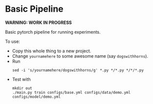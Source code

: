 # Basic Pipeline

**WARNING: WORK IN PROGRESS**

Basic pytorch pipeline for running experiments.

To use:

- Copy this whole thing to a new project.
- Change `yournamehere` to some awesome name (say `dogswithhorns`).
- Run
  ```
  sed -i 's/yournamehere/dogswithhorns/g' *.py */*.py */*/*.py
  ```
- Test with
  ```
  mkdir out
  ./main.py train configs/base.yml configs/data/demo.yml configs/model/demo.yml
  ```
